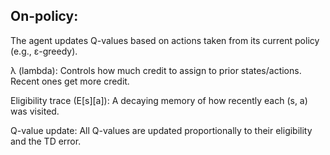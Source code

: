 ## On-policy: 
The agent updates Q-values based on actions taken from its current policy (e.g., ε-greedy).




λ (lambda): Controls how much credit to assign to prior states/actions. Recent ones get more credit.




Eligibility trace (E[s][a]): A decaying memory of how recently each (s, a) was visited.





Q-value update: All Q-values are updated proportionally to their 
eligibility and the TD error.